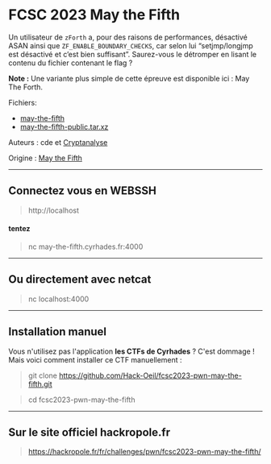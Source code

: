 # FCSC 2023 May the Fifth


Un utilisateur de ```zForth``` a, pour des raisons de performances, désactivé ASAN ainsi que ```ZF_ENABLE_BOUNDARY_CHECKS```, car selon lui “setjmp/longjmp est désactivé et c’est bien suffisant”. Saurez-vous le détromper en lisant le contenu du fichier contenant le flag ?

**Note :** Une variante plus simple de cette épreuve est disponible ici : May The Forth.





Fichiers:
- [may-the-fifth](may-the-fifth)
- [may-the-fifth-public.tar.xz](may-the-fifth-public.tar.xz)




Auteurs : cde et [Cryptanalyse](https://twitter.com/Cryptanalyse)


Origine : [May the Fifth](https://hackropole.fr/fr/challenges/pwn/fcsc2023-pwn-may-the-fifth/)



-----------

## Connectez vous en WEBSSH
> http://localhost

#### tentez 
> nc may-the-fifth.cyrhades.fr:4000

-----------

## Ou directement avec netcat
> nc localhost:4000


-----------


## Installation manuel
Vous n'utilisez pas l'application **les CTFs de Cyrhades** ? C'est dommage !
Mais voici comment installer ce CTF manuellement :

> git clone https://github.com/Hack-Oeil/fcsc2023-pwn-may-the-fifth.git

> cd fcsc2023-pwn-may-the-fifth


-----------


## Sur le site officiel hackropole.fr
> https://hackropole.fr/fr/challenges/pwn/fcsc2023-pwn-may-the-fifth/